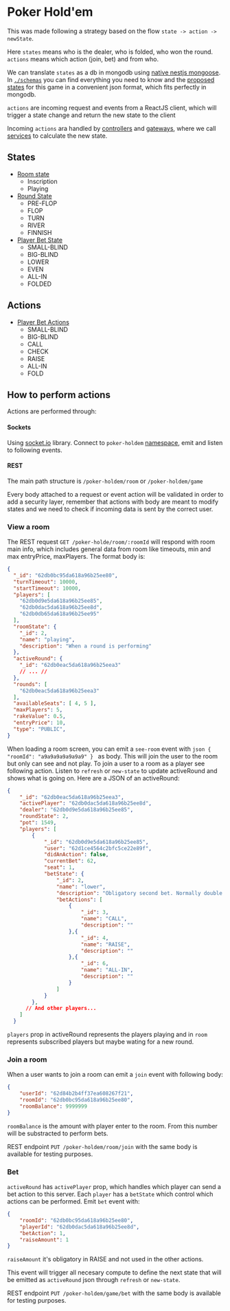# Poker Hold'em

This was made following a strategy based on the flow `state -> action -> newState`.

Here `states` means who is the dealer, who is folded, who won the round.
`actions` means which action (join, bet) and from who.

We can translate `states` as a db in mongodb using [native nestjs mongoose](https://docs.nestjs.com/techniques/mongodb). In [`./schemas`](./schemas) you can find everything you need to know and the [proposed states](./schemas/states/) for this game in a convenient json format, which fits perfectly in mongodb.

`actions` are incoming request and events from a ReactJS client, which will trigger a state change and return the new state to the client

Incoming `actions` ara handled by [controllers](https://docs.nestjs.com/controllers) and [gateways](https://docs.nestjs.com/websockets/gateways), where we call [services](https://docs.nestjs.com/providers) to calculate the new state.

## States

- [Room state](./schemas/states/room-states.json)
  - Inscription
  - Playing
- [Round State](./schemas/states/round-states.json)
  - PRE-FLOP
  - FLOP
  - TURN
  - RIVER
  - FINNISH
- [Player Bet State](./schemas/states/bet-state.json)
  - SMALL-BLIND
  - BIG-BLIND
  - LOWER
  - EVEN
  - ALL-IN
  - FOLDED

## Actions

- [Player Bet Actions](./schemas/states/bet-actions.json)
  - SMALL-BLIND
  - BIG-BLIND
  - CALL
  - CHECK
  - RAISE
  - ALL-IN
  - FOLD

## How to perform actions

Actions are performed through:
#### Sockets
Using [socket.io](https://socket.io/) library. Connect to `poker-holdem` [namespace](https://socket.io/docs/v4/namespaces/), emit and listen to following events.

#### REST
The main path structure is `/poker-holdem/room` or `/poker-holdem/game`

Every body attached to a request or event action will be validated in order to add a security layer, remember that actions with body are meant to modify states and we need to check if incoming data is sent by the correct user.

### View a room
The REST request `GET /poker-holde/room/:roomId` will respond with room main info, which includes general data from room like timeouts, min and max entryPrice, maxPlayers.
The format body is:

```json
{
  "_id": "62db0bc95da618a96b25ee80",
  "turnTimeout": 10000,
  "startTimeout": 10000,
  "players": [
    "62db0d9e5da618a96b25ee85",
    "62db0dac5da618a96b25ee8d",
    "62db0db65da618a96b25ee95"
  ],
  "roomState": {
    "_id": 2,
    "name": "playing",
    "description": "When a round is performing"
  },
  "activeRound": {
    "_id": "62db0eac5da618a96b25eea3"
    // ... //
  },
  "rounds": [
    "62db0eac5da618a96b25eea3"
  ],
  "availableSeats": [ 4, 5 ],
  "maxPlayers": 5,
  "rakeValue": 0.5,
  "entryPrice": 10,
  "type": "PUBLIC",
}
```

When loading a room screen, you can emit a `see-room` event with ```json { "roomId": "a9a9a9a9a9a9a9" } ``` as body. This will join the user to the room but only can see and not play. To join a user to a room as a player see following action. Listen to `refresh` or `new-state` to update activeRound and shows what is going on. Here are a JSON of an activeRound:
```json
{
    "_id": "62db0eac5da618a96b25eea3",
    "activePlayer": "62db0dac5da618a96b25ee8d",
    "dealer": "62db0d9e5da618a96b25ee85",
    "roundState": 2,
    "pot": 1549,
    "players": [
        {
            "_id": "62db0d9e5da618a96b25ee85",
            "user": "62d1ce4564c2bfc5ce22e89f",
            "didAnAction": false,
            "currentBet": 62,
            "seat": 1,
            "betState": {
                "_id": 2,
                "name": "lower",
                "description": "Obligatory second bet. Normally double than small blind",
                "betActions": [
                    {
                        "_id": 3,
                        "name": "CALL",
                        "description": ""
                    },{
                        "_id": 4,
                        "name": "RAISE",
                        "description": ""
                    },{
                        "_id": 6,
                        "name": "ALL-IN",
                        "description": ""
                    }
                ]
            }
        },
      // And other players...
    ]
  }
```

`players` prop in activeRound represents the players playing and in `room` represents subscribed players but maybe wating for a new round. 

### Join a room

When a user wants to join a room can emit a `join` event with following body:
```json
{
	"userId": "62d84b2b4ff37ea608267f21",
	"roomId": "62db0bc95da618a96b25ee80",
	"roomBalance": 9999999
}
```

`roomBalance` is the amount with player enter to the room. From this number will be substracted to perform bets.

REST endpoint `PUT /poker-holdem/room/join` with the same body is available for testing purposes.

### Bet

`activeRound` has `activePlayer` prop, which handles which player can send a bet action to this server. Each `player` has a `betState` which control which actions can be performed.
Emit `bet` event with:

```json
{
	"roomId": "62db0bc95da618a96b25ee80",
	"playerId": "62db0dac5da618a96b25ee8d",
	"betAction": 1,
	"raiseAmount": 1
}
```
`raiseAmount` it's obligatory in RAISE and not used in the other actions.

This event will trigger all necesary compute to define the next state that will be emitted as `activeRound` json through `refresh` or `new-state`.

REST endpoint `PUT /poker-holdem/game/bet` with the same body is available for testing purposes.